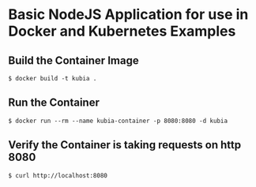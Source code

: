 # Basic NodeJS Application for use in Docker and Kubernetes Examples

## Build the Container Image
```
$ docker build -t kubia .
```

## Run the Container
```
$ docker run --rm --name kubia-container -p 8080:8080 -d kubia
```
## Verify the Container is taking requests on http 8080
```
$ curl http://localhost:8080
```
